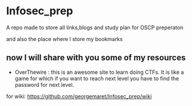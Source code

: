 # Infosec_prep


A repo made to store all links,blogs and study plan for OSCP preperaton

and also the place where I store my bookmarks

## now I will share with you some of my resources
* OverThewire : this is an awesome site to learn doing CTFs. It is like a game for which if you want to reach next level you have to find the password for next level.

for wiki: https://github.com/georgemaret/Infosec_prep/wiki
